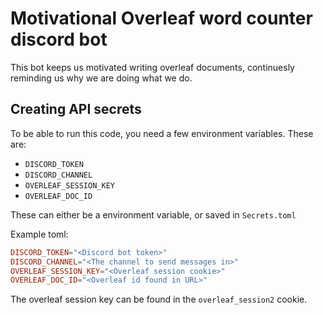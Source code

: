 # Motivational Overleaf word counter discord bot

This bot keeps us motivated writing overleaf documents, continuesly reminding us why we are doing what we do.

## Creating API secrets

To be able to run this code, you need a few environment variables. These are:

- `DISCORD_TOKEN`
- `DISCORD_CHANNEL`
- `OVERLEAF_SESSION_KEY`
- `OVERLEAF_DOC_ID`

These can either be a environment variable, or saved in `Secrets.toml`

Example toml:

```toml
DISCORD_TOKEN="<Discord bot token>"
DISCORD_CHANNEL="<The channel to send messages in>"
OVERLEAF_SESSION_KEY="<Overleaf session cookie>"
OVERLEAF_DOC_ID="<Overleaf id found in URL>"
```

The overleaf session key can be found in the `overleaf_session2` cookie.

